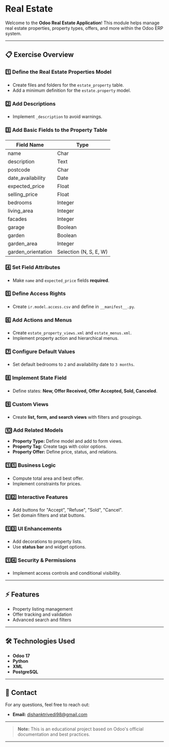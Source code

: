 # Real Estate

Welcome to the **Odoo Real Estate Application**! This module helps manage real estate properties, property types, offers, and more within the Odoo ERP system.

---

## 📋 **Exercise Overview**

### 1️⃣ Define the Real Estate Properties Model

- Create files and folders for the `estate_property` table.
- Add a minimum definition for the `estate.property` model.

### 2️⃣ Add Descriptions

- Implement `_description` to avoid warnings.

### 3️⃣ Add Basic Fields to the Property Table

| Field Name          | Type                   |
| ------------------- | ---------------------- |
| name                | Char                   |
| description         | Text                   |
| postcode            | Char                   |
| date\_availability  | Date                   |
| expected\_price     | Float                  |
| selling\_price      | Float                  |
| bedrooms            | Integer                |
| living\_area        | Integer                |
| facades             | Integer                |
| garage              | Boolean                |
| garden              | Boolean                |
| garden\_area        | Integer                |
| garden\_orientation | Selection (N, S, E, W) |

### 4️⃣ Set Field Attributes

- Make `name` and `expected_price` fields **required**.

### 5️⃣ Define Access Rights

- Create `ir.model.access.csv` and define in `__manifest__.py`.

### 6️⃣ Add Actions and Menus

- Create `estate_property_views.xml` and `estate_menus.xml`.
- Implement property action and hierarchical menus.

### 7️⃣ Configure Default Values

- Set default bedrooms to `2` and availability date to `3 months`.

### 8️⃣ Implement State Field

- Define states: **New, Offer Received, Offer Accepted, Sold, Canceled**.

### 9️⃣ Custom Views

- Create **list, form, and search views** with filters and groupings.

### 🔟 Add Related Models

- **Property Type:** Define model and add to form views.
- **Property Tag:** Create tags with color options.
- **Property Offer:** Define price, status, and relations.

### 1️⃣1️⃣ Business Logic

- Compute total area and best offer.
- Implement constraints for prices.

### 1️⃣2️⃣ Interactive Features

- Add buttons for "Accept", "Refuse", "Sold", "Cancel".
- Set domain filters and stat buttons.

### 1️⃣3️⃣ UI Enhancements

- Add decorations to property lists.
- Use **status bar** and widget options.

### 1️⃣4️⃣ Security & Permissions

- Implement access controls and conditional visibility.

---


## ⚡ **Features**

- Property listing management
- Offer tracking and validation
- Advanced search and filters

---

## 🛠 **Technologies Used**

- **Odoo 17**
- **Python**
- **XML**
- **PostgreSQL**

---


## 📧 **Contact**

For any questions, feel free to reach out:

- **Email:** [dishanktrivedi98@gmail.com](mailto\:dishanktrivedi98@gmail.com)
---

> **Note:** This is an educational project based on Odoo's official documentation and best practices.

---
